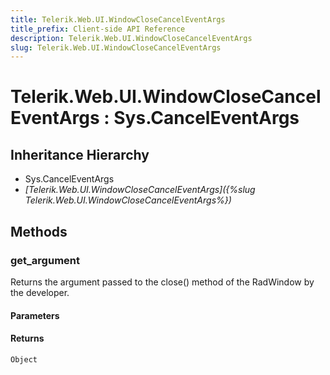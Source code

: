 ```yaml
---
title: Telerik.Web.UI.WindowCloseCancelEventArgs
title_prefix: Client-side API Reference
description: Telerik.Web.UI.WindowCloseCancelEventArgs
slug: Telerik.Web.UI.WindowCloseCancelEventArgs
---
```


# Telerik.Web.UI.WindowCloseCancelEventArgs : Sys.CancelEventArgs 

## Inheritance Hierarchy

* Sys.CancelEventArgs
* *[Telerik.Web.UI.WindowCloseCancelEventArgs]({%slug Telerik.Web.UI.WindowCloseCancelEventArgs%})*


## Methods

###  get_argument

Returns the argument passed to the close() method of the RadWindow by the developer. 

#### Parameters

#### Returns

`Object` 

